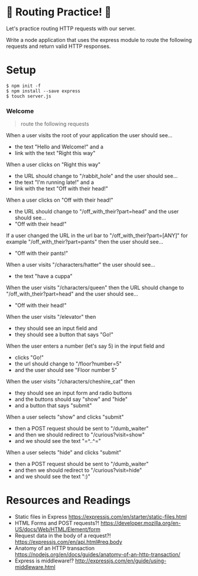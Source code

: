 # 🔁 Routing Practice! 🐰

Let's practice routing HTTP requests with our server.

Write a node application that uses the express module to 
route the following requests and return valid HTTP responses.

# Setup

```
$ npm init -f
$ npm install --save express
$ touch server.js
```

### Welcome

> route the following requests 

When a user visits the root of your application 
the user should see...
- the text "Hello and Welcome!" and a 
- link with the text "Right this way"

When a user clicks on "Right this way"
- the URL should change to "/rabbit_hole" and 
the user should see...
- the text "I'm running late!" and a
- link with the text "Off with their head!"

When a user clicks on "Off with their head!"
- the URL should change to "/off_with_their?part=head" and
the user should see...
- "Off with their head!"

If a user changed the URL in the url bar to "/off_with_their?part=[ANY]" 
for example "/off_with_their?part=pants" 
then the user should see...
- "Off with their pants!"

When a user visits "/characters/hatter"
the user should see...
- the text "have a cuppa"

When the user visits "/characters/queen"
then the URL should change to "/off_with_their?part=head"
and the user should see...
- "Off with their head!"

When the user visits "/elevator" then
- they should see an input field and
- they should see a button that says "Go!"

When the user enters a number (let's say 5) in the input field and
- clicks "Go!"
- the url should change to "/floor?number=5"
- and the user should see "Floor number 5"

When the user visits "/characters/cheshire_cat" then
- they should see an input form and radio buttons
- and the buttons should say "show" and "hide"
- and a button that says "submit"

When a user selects "show" and clicks "submit"
- then a POST request should be sent to "/dumb_waiter"
- and then we should redirect to "/curious?visit=show"
- and we should see the text "=^..^="

When a user selects "hide" and clicks "submit"
- then a POST request should be sent to "/dumb_waiter"
- and then we should redirect to "/curious?visit=hide"
- and we should see the text ":)"

# Resources and Readings

- Static files in Express https://expressjs.com/en/starter/static-files.html
- HTML Forms and POST requests?! https://developer.mozilla.org/en-US/docs/Web/HTML/Element/form
- Request data in the body of a request?! https://expressjs.com/en/api.html#req.body
- Anatomy of an HTTP transaction https://nodejs.org/en/docs/guides/anatomy-of-an-http-transaction/
- Express is middleware!? http://expressjs.com/en/guide/using-middleware.html

